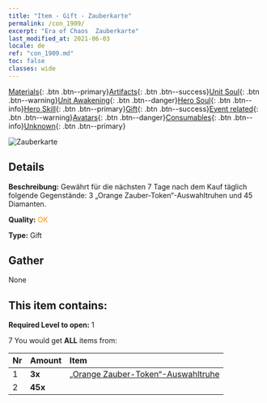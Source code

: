 ```yaml
---
title: "Item - Gift - Zauberkarte"
permalink: /con_1909/
excerpt: "Era of Chaos  Zauberkarte"
last_modified_at: 2021-06-03
locale: de
ref: "con_1909.md"
toc: false
classes: wide
---
```

 [Materials](/ItemsDE/){: .btn .btn--primary}[Artifacts](/ItemsDE/Artifacts/){: .btn .btn--success}[Unit Soul](/ItemsDE/UnitSoul/){: .btn .btn--warning}[Unit Awakening](/ItemsDE/UnitAwakening/){: .btn .btn--danger}[Hero Soul](/ItemsDE/HeroSoul/){: .btn .btn--info}[Hero Skill](/ItemsDE/HeroSkill/){: .btn .btn--primary}[Gift](/ItemsDE/Gift/){: .btn .btn--success}[Event related](/ItemsDE/Events/){: .btn .btn--warning}[Avatars](/ItemsDE/Avatars/){: .btn .btn--danger}[Consumables](/ItemsDE/Consumables/){: .btn .btn--info}[Unknown](/ItemsDE/Unknown/){: .btn .btn--primary}

 ![Zauberkarte](/images/t/i_907532.png)

## Details
 **Beschreibung:** Gewährt für die nächsten 7 Tage nach dem Kauf täglich folgende Gegenstände: 3 „Orange Zauber-Token“-Auswahltruhen und 45 Diamanten.

 **Quality:** <span style="color: #FF8C00">OK</span>

 **Type:** Gift

## Gather

  None

## This item contains:

 **Required Level to open:** 1

 7 You would get **ALL** items  from:

  | Nr | Amount |     Item    |
  |:---|:-------|:------------|
  | 1 |  **3x** | [„Orange Zauber-Token“-Auswahltruhe](/ItemsDE/con_1914/) |  | 
  | 2 |  **45x** | <i class="fas fa-gem"/> |  | 
